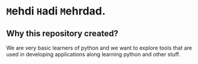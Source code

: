 # `M`ehdi `H`adi `M`ehrdad.
## Why this repository created?
We are very basic learners of python and we want to explore tools that are used in developing applications along learning python and other stuff.

